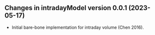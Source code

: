 ## Changes in intradayModel version 0.0.1 (2023-05-17)

* Initial bare-bone implementation for intraday volume (Chen 2016).
